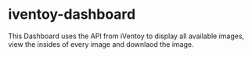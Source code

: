 # iventoy-dashboard
 This Dashboard uses the API from iVentoy to display all available images, view the insides of every image and downlaod the image.
